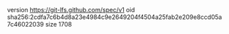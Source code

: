 version https://git-lfs.github.com/spec/v1
oid sha256:2cdfa7c6b4d8a23e4984c9e2649204f4504a25fab2e209e8ccd05a7c46022039
size 1708
